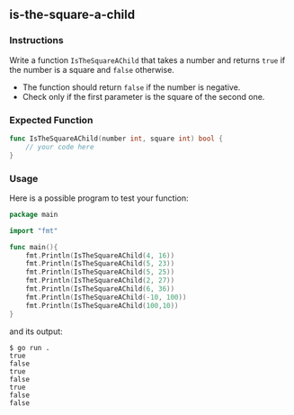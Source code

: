 ## is-the-square-a-child

### Instructions

Write a function `IsTheSquareAChild` that takes a number and returns `true` if the number is a square and `false` otherwise.
- The function should return `false` if the number is negative.
- Check only if the first parameter is the square of the second one.

### Expected Function
```go
func IsTheSquareAChild(number int, square int) bool {
    // your code here
}
```

### Usage

Here is a possible program to test your function:

``` go
package main

import "fmt"

func main(){
    fmt.Println(IsTheSquareAChild(4, 16))
    fmt.Println(IsTheSquareAChild(5, 23))
    fmt.Println(IsTheSquareAChild(5, 25))
    fmt.Println(IsTheSquareAChild(2, 27))
    fmt.Println(IsTheSquareAChild(6, 36))
    fmt.Println(IsTheSquareAChild(-10, 100))
    fmt.Println(IsTheSquareAChild(100,10))
}
```

and its output:

```console
$ go run . 
true
false
true
false
true
false
false
```

